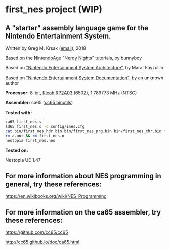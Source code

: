 first_nes project (WIP)
=================


A "starter" assembly language game for the Nintendo Entertainment System.
-------------------------------------------------------------------------


Written by Greg M. Krsak ([email](mailto:greg.krsak@gmail.com)), 2018

Based on the [NintendoAge "Nerdy Nights" tutorials](http://nintendoage.com/forum/messageview.cfm?catid=22&threadid=7155), by bunnyboy

Based on ["Nintendo Entertainment System Architecture"](http://fms.komkon.org/EMUL8/NES.html), by Marat Fayzullin
 
Based on ["Nintendo Entertainment System Documentation"](https://emu-docs.org/NES/nestech.txt), by an unknown author

**Processor:** 8-bit, [Ricoh RP2A03](https://en.wikipedia.org/wiki/Ricoh_2A03) (6502), 1.789773 MHz (NTSC)

**Assembler:** ca65 ([cc65 binutils](https://github.com/cc65/cc65))

**Tested with:**

```bash
ca65 first_nes.s
ld65 first_nes.o -C config/ines.cfg
cat bin/first_nes_hdr.bin bin/first_nes_prg.bin bin/first_nes_chr.bin > first_nes.nes
rm a.out && rm first_nes.o
nestopia first_nes.nes
```

**Tested on:**

Nestopia UE 1.47


For more information about NES programming in general, try these references:
-----------------------------------------------------------------------------------------------------------------

https://en.wikibooks.org/wiki/NES_Programming

For more information on the ca65 assembler, try these references:
------------------------------------------------------------------------------------------------------

https://github.com/cc65/cc65

http://cc65.github.io/doc/ca65.html
